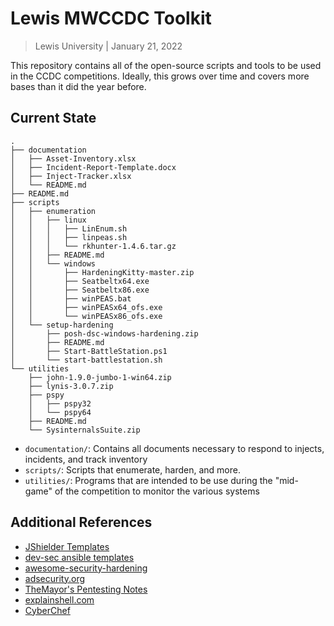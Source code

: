 # Lewis MWCCDC Toolkit
> Lewis University | January 21, 2022

This repository contains all of the open-source scripts and tools to be used in the CCDC competitions. Ideally, this grows over time and covers more bases than it did the year before.

## Current State
```text
.
├── documentation
│   ├── Asset-Inventory.xlsx
│   ├── Incident-Report-Template.docx
│   ├── Inject-Tracker.xlsx
│   └── README.md
├── README.md
├── scripts
│   ├── enumeration
│   │   ├── linux
│   │   │   ├── LinEnum.sh
│   │   │   ├── linpeas.sh
│   │   │   └── rkhunter-1.4.6.tar.gz
│   │   ├── README.md
│   │   └── windows
│   │       ├── HardeningKitty-master.zip
│   │       ├── Seatbeltx64.exe
│   │       ├── Seatbeltx86.exe
│   │       ├── winPEAS.bat
│   │       ├── winPEASx64_ofs.exe
│   │       └── winPEASx86_ofs.exe
│   └── setup-hardening
│       ├── posh-dsc-windows-hardening.zip
│       ├── README.md
│       ├── Start-BattleStation.ps1
│       └── start-battlestation.sh
└── utilities
    ├── john-1.9.0-jumbo-1-win64.zip
    ├── lynis-3.0.7.zip
    ├── pspy
    │   ├── pspy32
    │   └── pspy64
    ├── README.md
    └── SysinternalsSuite.zip
```

- `documentation/`: Contains all documents necessary to respond to injects, incidents, and track inventory
- `scripts/`: Scripts that enumerate, harden, and more.
- `utilities/`: Programs that are intended to be use during the "mid-game" of the competition to monitor the various systems

## Additional References
- [JShielder Templates](https://github.com/Jsitech/JShielder)
- [dev-sec ansible templates](https://github.com/dev-sec/ansible-collection-hardening)
- [awesome-security-hardening](https://github.com/decalage2/awesome-security-hardening)
- [adsecurity.org](https://adsecurity.org/)
- [TheMayor's Pentesting Notes](https://themayor.notion.site/Pentesting-Notes-9c46a29fdead4d1880c70bfafa8d453a)
- [explainshell.com](https://explainshell.com/#)
- [CyberChef](https://gchq.github.io/CyberChef/)